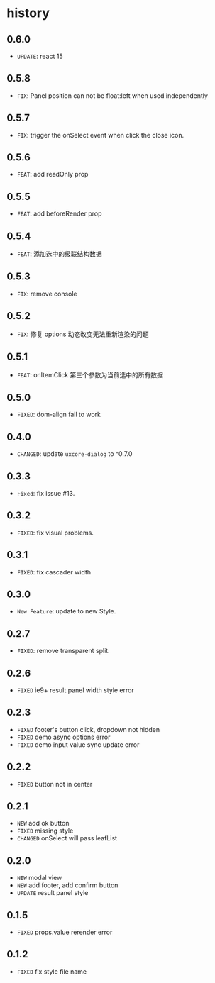 # history

## 0.6.0

* `UPDATE`: react 15

## 0.5.8

* `FIX`: Panel position can not be float:left when used independently

## 0.5.7

* `FIX`: trigger the onSelect event when click the close icon.

## 0.5.6

* `FEAT`: add readOnly prop

## 0.5.5

* `FEAT`: add beforeRender prop

## 0.5.4

* `FEAT`: 添加选中的级联结构数据

## 0.5.3

* `FIX`: remove console

## 0.5.2

* `FIX`: 修复 options 动态改变无法重新渲染的问题

## 0.5.1

* `FEAT`: onItemClick 第三个参数为当前选中的所有数据

## 0.5.0

* `FIXED`: dom-align fail to work

## 0.4.0

* `CHANGED`: update `uxcore-dialog` to ^0.7.0

## 0.3.3

* `Fixed`: fix issue #13.

## 0.3.2

* `FIXED`: fix visual problems.

## 0.3.1

* `FIXED`: fix cascader width

## 0.3.0

* `New Feature`: update to new Style.

## 0.2.7

* `FIXED`: remove transparent split.

## 0.2.6

* `FIXED` ie9+ result panel width style error

## 0.2.3

* `FIXED` footer's button click, dropdown not hidden
* `FIXED` demo async options error
* `FIXED` demo input value sync update error

## 0.2.2

* `FIXED` button not in center

## 0.2.1

* `NEW` add ok button
* `FIXED` missing style
* `CHANGED` onSelect will pass leafList

## 0.2.0

* `NEW` modal view
* `NEW` add footer, add confirm button
* `UPDATE` result panel style

## 0.1.5

* `FIXED` props.value rerender error

## 0.1.2

* `FIXED` fix style file name
